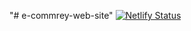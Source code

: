 "# e-commrey-web-site" 
[![Netlify Status](https://api.netlify.com/api/v1/badges/815af89c-55c1-4039-9df9-1e48a4ae338b/deploy-status)](https://app.netlify.com/sites/tourmaline-sfogliatella-68177a/deploys)